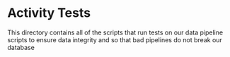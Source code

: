 # Activity Tests

This directory contains all of the scripts that run tests on our
data pipeline scripts to ensure data integrity and so that bad
pipelines do not break our database
